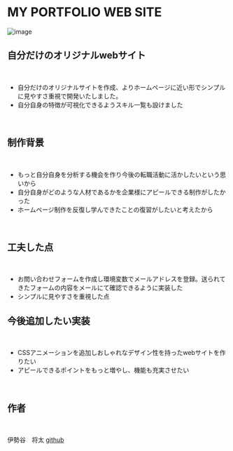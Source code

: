 # MY PORTFOLIO WEB SITE

![image](https://user-images.githubusercontent.com/58540888/82290138-2c692100-99e1-11ea-871b-1e04625a084a.png)

## 自分だけのオリジナルwebサイト
<br>

- 自分だけのオリジナルサイトを作成、よりホームページに近い形でシンプルに見やすさ重視で開発いたしました。
- 自分自身の特徴が可視化できるようスキル一覧も設けました
<br>

## 制作背景
<br>

- もっと自分自身を分析する機会を作り今後の転職活動に活かしたいという思いから
- 自分自身がどのような人材であるかを企業様にアピールできる制作がしたかった
- ホームページ制作を反復し学んできたことの復習がしたいと考えたから
<br>

## 工夫した点
<br>

- お問い合わせフォームを作成し環境変数でメールアドレスを登録。送られてきたフォームの内容をメールにて確認できるように実装した
- シンプルに見やすさを重視した点

## 今後追加したい実装
<br>

- CSSアニメーションを追加しおしゃれなデザイン性を持ったwebサイトを作りたい
- アピールできるポイントをもっと増やし、機能も充実させたい
<br>

## 作者
<br>

伊勢谷　将太  [github](https://github.com/tonnkatubooy)




